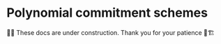 # Polynomial commitment schemes

🚜👷 These docs are under construction. Thank you for your patience 🚧🏗️
